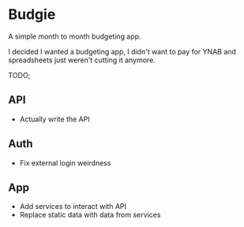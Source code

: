 # Budgie
A simple month to month budgeting app.

I decided I wanted a budgeting app, I didn't want to pay for YNAB and spreadsheets just weren't cutting it anymore. 

TODO;

## API
- Actually write the API

## Auth
- Fix external login weirdness

## App
- Add services to interact with API
- Replace static data with data from services